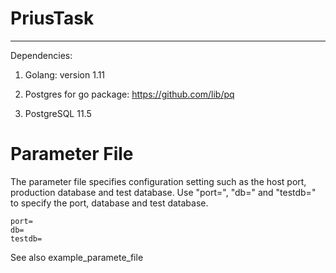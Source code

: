 # PriusTask
---
Dependencies: 

  1. Golang: version 1.11

  2. Postgres for go package: https://github.com/lib/pq 

  3. PostgreSQL 11.5


# Parameter File
The parameter file specifies configuration setting such as the host port, production database and test database. Use "port=", "db=" and "testdb=" to specify the port, database and test database.

```
port=
db=
testdb=
```

See also example_paramete_file
